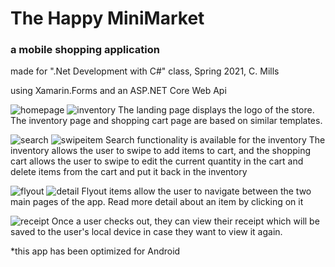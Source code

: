 # The Happy MiniMarket
### a mobile shopping application

made for ".Net Development with C#" class, Spring 2021, C. Mills

using Xamarin.Forms and an ASP.NET Core Web Api

![homepage](homepage.png) ![inventory](inventory.png)
The landing page displays the logo of the store.
The inventory page and shopping cart page are based on similar templates.

![search](search.png) ![swipeitem](swipeitem.png)
Search functionality is available for the inventory
The inventory allows the user to swipe to add items to cart, and the shopping cart allows the user to swipe to edit the current quantity in the cart and delete items from the cart and put it back in the inventory

![flyout](flyout.png) ![detail](detail.png)
Flyout items allow the user to navigate between the two main pages of the app.
Read more detail about an item by clicking on it

![receipt](receipt.png)
Once a user checks out, they can view their receipt which will be saved to the user's local device in case they want to view it again.

*this app has been optimized for Android
